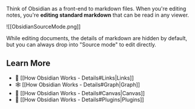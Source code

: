 Think of Obsidian as a front-end to markdown files.  When you're editing notes, you're **editing standard markdown** that can be read in any viewer.

![[ObsidianSourceMode.png]]

While editing documents, the details of markdown are hidden by default, but you can always drop into "Source mode" to edit directly.

## Learn More
- 🔗 [[How Obsidian Works - Details#Links|Links]]
- 🕸️ [[How Obsidian Works - Details#Graph|Graph]]
- 🎨 [[How Obsidian Works - Details#Canvas|Canvas]]
- 🧩 [[How Obsidian Works - Details#Plugins|Plugins]]
